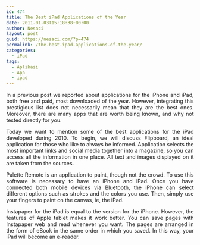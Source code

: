 ```yaml
---
id: 474
title: The Best iPad Applications of the Year
date: 2011-01-03T15:18:38+00:00
author: Nesaci
layout: post
guid: https://nesaci.com/?p=474
permalink: /the-best-ipad-applications-of-the-year/
categories:
  - iPad
tags:
  - Aplikasi
  - App
  - ipad
---
```

<p style="text-align: justify;">
  In a previous post we reported about applications for the iPhone and iPad, both free and paid, most downloaded of the year. However, integrating this prestigious list does not necessarily mean that they are the best ones. Moreover, there are many apps that are worth being known, and why not tested directly for you.
</p>

<p style="text-align: justify;">
  Today we want to mention some of the best applications for the iPad developed during 2010. To begin, we will discuss Flipboard, an ideal application for those who like to always be informed. Application selects the most important links and social media together into a magazine, so you can access all the information in one place. All text and images displayed on it are taken from the sources.
</p>

<p style="text-align: justify;">
  Palette Remote is an application to paint, though not the crowd. To use this software is necessary to have an iPhone and iPad. Once you have connected both mobile devices via Bluetooth, the iPhone can select different options such as strokes and the colors you use. Then, simply use your fingers to paint on the canvas, ie, the iPad.
</p>

<p style="text-align: justify;">
  Instapaper for the iPad is equal to the version for the iPhone. However, the features of Apple tablet makes it work better. You can save pages with Instapaper web and read whenever you want. The pages are arranged in the form of eBook in the same order in which you saved. In this way, your iPad will become an e-reader.
</p>